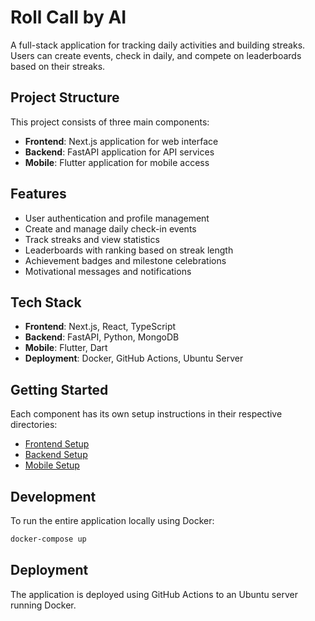# Roll Call by AI

A full-stack application for tracking daily activities and building streaks. Users can create events, check in daily, and compete on leaderboards based on their streaks.

## Project Structure

This project consists of three main components:

- **Frontend**: Next.js application for web interface
- **Backend**: FastAPI application for API services
- **Mobile**: Flutter application for mobile access

## Features

- User authentication and profile management
- Create and manage daily check-in events
- Track streaks and view statistics
- Leaderboards with ranking based on streak length
- Achievement badges and milestone celebrations
- Motivational messages and notifications

## Tech Stack

- **Frontend**: Next.js, React, TypeScript
- **Backend**: FastAPI, Python, MongoDB
- **Mobile**: Flutter, Dart
- **Deployment**: Docker, GitHub Actions, Ubuntu Server

## Getting Started

Each component has its own setup instructions in their respective directories:

- [Frontend Setup](/frontend/README.md)
- [Backend Setup](/backend/README.md)
- [Mobile Setup](/mobile/README.md)

## Development

To run the entire application locally using Docker:

```bash
docker-compose up
```

## Deployment

The application is deployed using GitHub Actions to an Ubuntu server running Docker.